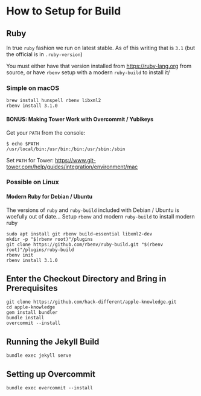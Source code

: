 # How to Setup for Build

## Ruby

In true `ruby` fashion we run on latest stable.  As of this writing that is `3.1` (but the official is
in `.ruby-version`)

You must either have that version installed from <https://ruby-lang.org> from source, or have `rbenv` setup with a
modern `ruby-build` to install it/

### Simple on macOS

```shell
brew install hunspell rbenv libxml2
rbenv install 3.1.0
```

#### BONUS: Making Tower Work with Overcommit / Yubikeys

Get your `PATH` from the console:

```shell
$ echo $PATH
/usr/local/bin:/usr/bin:/bin:/usr/sbin:/sbin
```

Set `PATH` for Tower: <https://www.git-tower.com/help/guides/integration/environment/mac>

### Possible on Linux

#### Modern Ruby for Debian / Ubuntu

The versions of `ruby` and `ruby-build` included with Debian / Ubuntu is woefully out of date... Setup `rbenv` and
modern `ruby-build` to install modern ruby

```shell
sudo apt install git rbenv build-essential libxml2-dev
mkdir -p "$(rbenv root)"/plugins
git clone https://github.com/rbenv/ruby-build.git "$(rbenv root)"/plugins/ruby-build
rbenv init
rbenv install 3.1.0
```

## Enter the Checkout Directory and Bring in Prerequisites

```shell
git clone https://github.com/hack-different/apple-knowledge.git
cd apple-knowledge
gem install bundler
bundle install
overcommit --install
```

## Running the Jekyll Build

```shell
bundle exec jekyll serve
```

## Setting up Overcommit

```shell
bundle exec overcommit --install
```